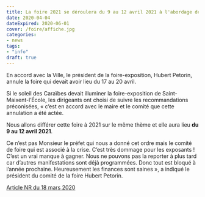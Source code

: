 ```yaml
---
title: La foire 2021 se déroulera du 9 au 12 avril 2021 à l'abordage des Caraïbes
date: 2020-04-04
dateExpired: 2020-06-01
cover: /foire/affiche.jpg
categories:
- news
tags:
- "info"
draft: true
---
```

<!--more-->

En accord avec la Ville, le président de la foire-exposition, Hubert Petorin, annule la foire qui devait avoir lieu du 17 au 20 avril.

Si le soleil des Caraïbes devait illuminer la foire-exposition de Saint-Maixent-l’École, les dirigeants ont choisi de suivre les recommandations préconisées, « c’est en accord avec le maire et le comité que cette annulation a été actée. 

Nous allons différer cette foire à 2021 sur le même thème et elle aura lieu **du 9 au 12 avril 2021**. 

Ce n’est pas Monsieur le préfet qui nous a donné cet ordre mais le comité de foire qui est associé à la crise. C’est très dommage pour les exposants ! C’est un vrai manque à gagner. Nous ne pouvons pas la reporter à plus tard car d’autres manifestations sont déjà programmées. Donc tout est bloqué à l’année prochaine. Heureusement les finances sont saines », a indiqué le président du comité de la foire Hubert Petorin.

<a href="https://www.lanouvellerepublique.fr/deux-sevres/commune/saint-maixent-l-ecole/la-foire-exposition-saint-maixentaise-est-annulee?queryId%5Bquery1%5D=57cd2206459a452f008b4594&queryId%5Bquery2%5D=5ce65f6fe4f6021b728b4618&page=1&pageId=57da5ce4459a4552008b464e" target="_blank">Article NR du 18 mars 2020</a>
